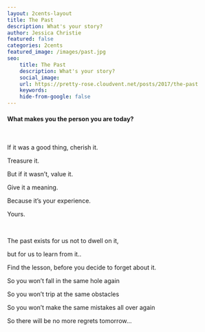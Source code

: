 ```yaml
---
layout: 2cents-layout
title: The Past
description: What's your story?
author: Jessica Christie
featured: false
categories: 2cents
featured_image: /images/past.jpg
seo:
    title: The Past
    description: What's your story?
    social_image:
    url: https://pretty-rose.cloudvent.net/posts/2017/the-past
    keywords:
    hide-from-google: false
---
```

#### What makes you the person you are today?

&nbsp;

If it was a good thing, cherish it.

Treasure it.

But if it wasn’t, value it.

Give it a meaning.

Because it’s your experience.

Yours.

&nbsp;

The past exists for us not to dwell on it,

but for us to learn from it..

Find the lesson, before you decide to forget about it.

So you won’t fall in the same hole again

So you won’t trip at the same obstacles

So you won’t make the same mistakes all over again

So there will be no more regrets tomorrow…

&nbsp;

